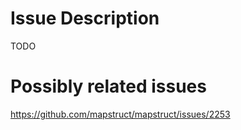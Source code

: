 # Issue Description

TODO

# Possibly related issues

https://github.com/mapstruct/mapstruct/issues/2253